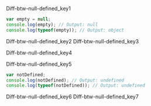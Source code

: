 Diff-btw-null-defined_key1
```javascript
var empty = null;
console.log(empty); // Output: null
console.log(typeof(empty)); // Output: object
```

Diff-btw-null-defined_key2
Diff-btw-null-defined_key3



Diff-btw-null-defined_key4


Diff-btw-null-defined_key5
```javascript
var notDefined;
console.log(notDefined); // Output: undefined
console.log(typeof(notDefined)); // Output: undefined
```

Diff-btw-null-defined_key6
Diff-btw-null-defined_key7
